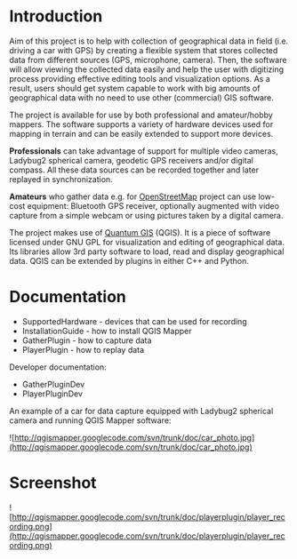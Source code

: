 # Introduction #

Aim of this project is to help with collection of geographical data in field (i.e. driving a car with GPS) by creating a flexible system that stores collected data from different sources (GPS, microphone, camera). Then, the software will allow viewing the collected data easily and help the user with digitizing process providing effective editing tools and visualization options. As a result, users should get system capable to work with big amounts of geographical data with no need to use other (commercial) GIS software.


The project is available for use by both professional and amateur/hobby mappers. The software supports a variety of hardware devices used for mapping in terrain and can be easily extended to support more devices.

**Professionals** can take advantage of support for multiple video cameras, Ladybug2 spherical camera, geodetic GPS receivers and/or digital compass. All these data sources can be recorded together and later replayed in synchronization.

**Amateurs** who gather data e.g. for [OpenStreetMap](http://www.openstreetmap.org) project can use low-cost equipment: Bluetooth GPS receiver, optionally augmented with video capture from a simple webcam or using pictures taken by a digital camera.

The project makes use of [Quantum GIS](http://www.qgis.org/) (QGIS). It is a piece of software licensed under GNU GPL for visualization and editing of geographical data. Its libraries allow 3rd party software to load, read and display geographical data. QGIS can be extended by plugins in either C++ and Python.

# Documentation #

  * SupportedHardware - devices that can be used for recording
  * InstallationGuide - how to install QGIS Mapper
  * GatherPlugin - how to capture data
  * PlayerPlugin - how to replay data

Developer documentation:
  * GatherPluginDev
  * PlayerPluginDev

An example of a car for data capture equipped with Ladybug2 spherical camera and running QGIS Mapper software:

![http://qgismapper.googlecode.com/svn/trunk/doc/car_photo.jpg](http://qgismapper.googlecode.com/svn/trunk/doc/car_photo.jpg)

# Screenshot #

![http://qgismapper.googlecode.com/svn/trunk/doc/playerplugin/player_recording.png](http://qgismapper.googlecode.com/svn/trunk/doc/playerplugin/player_recording.png)